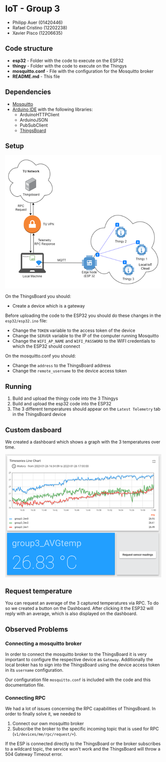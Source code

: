 # IoT - Group 3

- Philipp Auer (01420446)
- Rafael Cristino (12202238)
- Xavier Pisco (12206635)

## Code structure

- **esp32** - Folder with the code to execute on the ESP32
- **thingy** - Folder with the code to execute on the Thingys
- **mosquitto.conf** - File with the configuration for the Mosquitto broker
- **README.md** - This file

## Dependencies

- [Mosquitto](https://mosquitto.org)
- [Arduino IDE](https://www.cc/en/software/) with the  following libraries:
    - ArduinoHTTPClient
    - ArduinoJSON
    - PubSubClient
    - [ThingsBoard](https://thingsboard.io/)

## Setup

![Setup Diagram](./docs/setup.png)

On the ThingsBoard you should:
- Create a device which is a gateway

Before uploading the code to the ESP32 you should do these changes in the  `esp32/esp32.ino` file:
- Change the `TOKEN` variable to the access token of the device
- Change the `SERVER` variable to the IP of the computer running Mosquitto
- Change the `WIFI_AP_NAME` and `WIFI_PASSWORD` to the WIFI credentials to which the ESP32 should connect

On the mosquitto.conf you should:
- Change the `address` to the ThingsBoard address
- Change the `remote_username` to the device access token

## Running

1. Build and upload the thingy code into the 3 Thingys
1. Build and upload the esp32 code into the ESP32
1. The 3 different temperatures should appear on the `Latest Telemetry` tab in the ThingsBoard device

## Custom dasboard

We created a dashboard which shows a graph with the 3 temperatures over time.

![ThingsBoard Dashboard](./docs/dashboard.png)

## Request temperature

You can request an average of the 3 captured temperatures via RPC. To do so we created a button on the Dashboard. After clicking it the ESP32 will reply with an average, which is also displayed on the dashboard.

## Observed Problems

### Connecting a mosquitto broker

In order to connect the mosquitto broker to the ThingsBoard it is very important to configure the respective device as `Gateway`. Additionally the local broker has to sign into the ThingsBoard using the device access token in its `username` configuration.

Our configuration file `mosquitto.conf` is included with the code and this documentation file.

### Connecting RPC

We had a lot of issues concerning the RPC capabilities of ThingsBoard. In order to finally solve it, we needed to

 1. Connect our own mosquitto broker
 2. Subscribe the broker to the specific incoming topic that is used for RPC (`v1/devices/me/rpc/request/+`).

If the ESP is connected directly to the ThingsBoard or the broker subscribes to a wildcard topic, the service won't work and the ThingsBoard will throw a 504 Gateway Timeout error.

